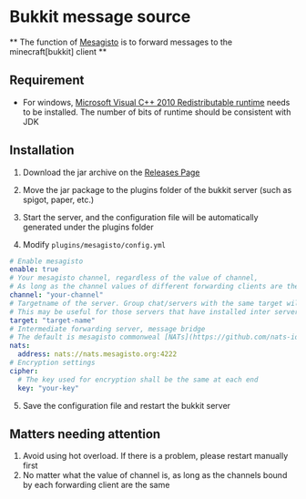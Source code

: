 # Bukkit message source

** The function of [Mesagisto](https://github.com/MeowCat-Studio/mesagisto) is to forward messages to the minecraft[bukkit] client **

## Requirement

- For windows, [Microsoft Visual C++ 2010 Redistributable runtime](https://www.microsoft.com/en-us/download/details.aspx?id=26999) needs to be installed. The number of bits of runtime should be consistent with JDK

## Installation

1. Download the jar archive on the [Releases Page](https://github.com/MeowCat-Studio/bukkit-message-source/releases)

2. Move the jar package to the plugins folder of the bukkit server (such as spigot, paper, etc.)

3. Start the server, and the configuration file will be automatically generated under the plugins folder

4. Modify `plugins/mesagisto/config.yml`
  ```yaml
  # Enable mesagisto
  enable: true
  # Your mesagisto channel, regardless of the value of channel,
  # As long as the channel values of different forwarding clients are the same
  channel: "your-channel"
  # Targetname of the server. Group chat/servers with the same target will not display messages from each other
  # This may be useful for those servers that have installed inter server message exchange
  target: "target-name"
  # Intermediate forwarding server, message bridge
  # The default is mesagisto commonweal [NATs](https://github.com/nats-io/nats-server) Server
  nats:
    address: nats://nats.mesagisto.org:4222
  # Encryption settings
  cipher:
    # The key used for encryption shall be the same at each end
    key: "your-key"
  ```

5. Save the configuration file and restart the bukkit server

## Matters needing attention

1. Avoid using hot overload. If there is a problem, please restart manually first
2. No matter what the value of channel is, as long as the channels bound by each forwarding client are the same
